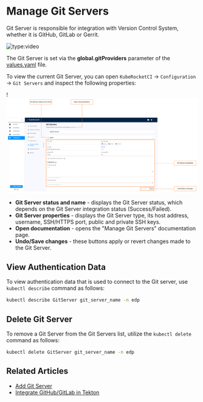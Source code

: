 # Manage Git Servers

Git Server is responsible for integration with Version Control System, whether it is GitHub, GitLab or Gerrit.

![type:video](https://www.youtube.com/embed/pzheGwBLZvU)

The Git Server is set via the **global.gitProviders** parameter of the [values.yaml](https://github.com/epam/edp-install/blob/release/3.8/deploy-templates/values.yaml#L14) file.

To view the current Git Server, you can open `KubeRocketCI` -> `Configuration` -> `Git Servers` and inspect the following properties:

!![Git Server menu](../assets/user-guide/edp-portal-git-server-overview.png "Git Server menu")

* **Git Server status and name** - displays the Git Server status, which depends on the Git Server integration status (Success/Failed).
* **Git Server properties** - displays the Git Server type, its host address, username, SSH/HTTPS port, public and private SSH keys.
* **Open documentation** - opens the "Manage Git Servers" documentation page.
* **Undo/Save changes** - these buttons apply or revert changes made to the Git Server.

## View Authentication Data

To view authentication data that is used to connect to the Git server, use `kubectl describe` command as follows:

  ```bash
  kubectl describe GitServer git_server_name -n edp
  ```

## Delete Git Server

To remove a Git Server from the Git Servers list, utilize the `kubectl delete` command as follows:

  ```bash
  kubectl delete GitServer git_server_name -n edp
  ```

## Related Articles

* [Add Git Server](../user-guide/add-git-server.md)
* [Integrate GitHub/GitLab in Tekton](../operator-guide/import-strategy-tekton.md)

